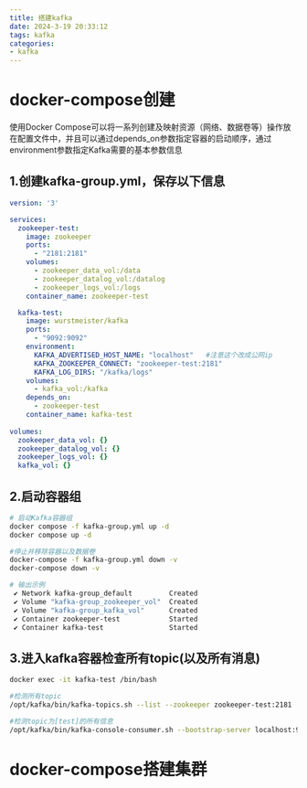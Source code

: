 ```yaml
---
title: 搭建kafka
date: 2024-3-19 20:33:12
tags: kafka
categories: 
- kafka
---
```






# docker-compose创建



使用Docker Compose可以将一系列创建及映射资源（网络、数据卷等）操作放在配置文件中，并且可以通过depends_on参数指定容器的启动顺序，通过environment参数指定Kafka需要的基本参数信息

## 1.创建**kafka-group.yml**，保存以下信息

```yml
version: '3'

services:
  zookeeper-test:
    image: zookeeper
    ports:
      - "2181:2181"
    volumes:
      - zookeeper_data_vol:/data
      - zookeeper_datalog_vol:/datalog
      - zookeeper_logs_vol:/logs
    container_name: zookeeper-test

  kafka-test:
    image: wurstmeister/kafka
    ports:
      - "9092:9092"
    environment:
      KAFKA_ADVERTISED_HOST_NAME: "localhost"   #注意这个改成公网ip
      KAFKA_ZOOKEEPER_CONNECT: "zookeeper-test:2181"
      KAFKA_LOG_DIRS: "/kafka/logs"
    volumes:
      - kafka_vol:/kafka
    depends_on:
      - zookeeper-test
    container_name: kafka-test
    
volumes:
  zookeeper_data_vol: {}
  zookeeper_datalog_vol: {}
  zookeeper_logs_vol: {}
  kafka_vol: {}
```



## 2.启动容器组

```bash
# 启动Kafka容器组
docker compose -f kafka-group.yml up -d
docker compose up -d

#停止并移除容器以及数据卷
docker-compose -f kafka-group.yml down -v
docker-compose down -v

# 输出示例
 ✔ Network kafka-group_default         Created 
 ✔ Volume "kafka-group_zookeeper_vol"  Created 
 ✔ Volume "kafka-group_kafka_vol"      Created 
 ✔ Container zookeeper-test            Started 
 ✔ Container kafka-test                Started
```



## 3.进入kafka容器检查所有topic(以及所有消息)

```bash
docker exec -it kafka-test /bin/bash

#检测所有topic
/opt/kafka/bin/kafka-topics.sh --list --zookeeper zookeeper-test:2181

#检测topic为[test]的所有信息
/opt/kafka/bin/kafka-console-consumer.sh --bootstrap-server localhost:9092 --topic test --from-beginning
```





# docker-compose搭建集群

